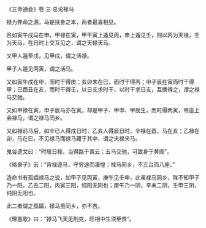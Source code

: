 《三命通会》卷 三·总论禄马

禄为养命之源，马是扶身之本，两者最喜相见。

且如寅午戌马在申，甲禄在寅，甲干寅上遁见丙，申上遁见壬，则以丙为天禄，壬为天马，在日时上交互见之，谓之天禄天马。

又甲人遁至戌，见甲戌，谓之活禄。

甲子人遁见丙寅，谓之活马。

又如寅午戌在申，而时干得庚；亥卯未在巳，而时干得丙；申子辰在寅而时干得甲；巳酉丑在亥，而时干得壬，以日支求时干，以时干求日支，互换得之，谓之禄马交驰。

又如甲禄在寅，申子辰马亦在寅，却是甲子、甲申、甲辰生，而时得丙寅，帝座上会禄马，谓之禄马同乡。

又如禄前马后，如辛已人得戌日时，乙亥人得辰日时，辛禄在酉，马在亥；乙禄在卯，马在巳，不见禄马而禄马藏于其中，谓之夹禄夹马。

鬼谷遗文曰：“时居日禄，当得路于青云；五马交驰，可致身于黄阁”。

《珞录子》云：“背禄逐马，守穷途而凄惶；禄马同乡，不三台而八座。”

造命书有孤孀禄马之说，如甲子见丙寅，庚午见壬申，此虽禄马同乡，殊不知甲子乃一阳，乙丑二阳，丙寅三阳，纯阳无阴也；庚午乃一阴，辛未二阴，壬申三阴，纯阴无阳也。

此二者谓之孤孀，禄马虽同乡，亦不吉。

《理愚歌》曰：“禄马飞天无刑克，旺相中生须至贵”。

